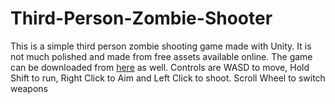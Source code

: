 # Third-Person-Zombie-Shooter
This is a simple third person zombie shooting game made with Unity. It is not much polished and made from free assets available online. The game can be downloaded from [here](https://drive.google.com/file/d/1ziCXy7hftI2Grv881pJkq3yEOIEUg9_J/view?usp=sharing) as well.
Controls are WASD to move, Hold Shift to run, Right Click to Aim and Left Click to shoot. Scroll Wheel to switch weapons
